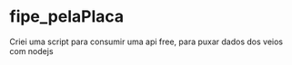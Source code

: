 # fipe_pelaPlaca
 Criei uma script para consumir uma api free, para puxar dados dos veios com nodejs

